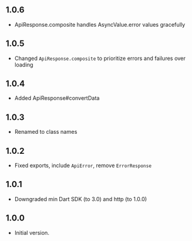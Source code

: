 ## 1.0.6
- ApiResponse.composite handles AsyncValue.error values gracefully

## 1.0.5
- Changed `ApiResponse.composite` to prioritize errors and failures over loading

## 1.0.4

- Added ApiResponse#convertData

## 1.0.3

- Renamed to class names

## 1.0.2

- Fixed exports, include `ApiError`, remove `ErrorResponse`

## 1.0.1

- Downgraded min Dart SDK (to 3.0) and http (to 1.0.0)

## 1.0.0

- Initial version.
